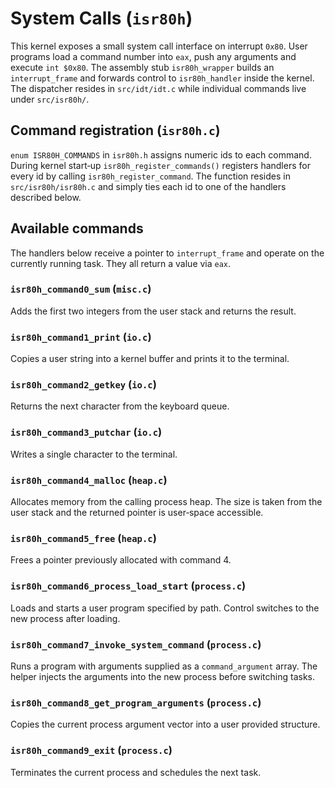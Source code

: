 # System Calls (`isr80h`)

This kernel exposes a small system call interface on interrupt `0x80`. User
programs load a command number into `eax`, push any arguments and execute
`int $0x80`. The assembly stub `isr80h_wrapper` builds an
`interrupt_frame` and forwards control to `isr80h_handler` inside the kernel.
The dispatcher resides in `src/idt/idt.c` while individual commands live under
`src/isr80h/`.

## Command registration (`isr80h.c`)

`enum ISR80H_COMMANDS` in `isr80h.h` assigns numeric ids to each command. During
kernel start‑up `isr80h_register_commands()` registers handlers for every id by
calling `isr80h_register_command`. The function resides in `src/isr80h/isr80h.c`
and simply ties each id to one of the handlers described below.

## Available commands

The handlers below receive a pointer to `interrupt_frame` and operate on the
currently running task. They all return a value via `eax`.

### `isr80h_command0_sum` (`misc.c`)
Adds the first two integers from the user stack and returns the result.

### `isr80h_command1_print` (`io.c`)
Copies a user string into a kernel buffer and prints it to the terminal.

### `isr80h_command2_getkey` (`io.c`)
Returns the next character from the keyboard queue.

### `isr80h_command3_putchar` (`io.c`)
Writes a single character to the terminal.

### `isr80h_command4_malloc` (`heap.c`)
Allocates memory from the calling process heap. The size is taken from the user
stack and the returned pointer is user‑space accessible.

### `isr80h_command5_free` (`heap.c`)
Frees a pointer previously allocated with command 4.

### `isr80h_command6_process_load_start` (`process.c`)
Loads and starts a user program specified by path. Control switches to the new
process after loading.

### `isr80h_command7_invoke_system_command` (`process.c`)
Runs a program with arguments supplied as a `command_argument` array. The helper
injects the arguments into the new process before switching tasks.

### `isr80h_command8_get_program_arguments` (`process.c`)
Copies the current process argument vector into a user provided structure.

### `isr80h_command9_exit` (`process.c`)
Terminates the current process and schedules the next task.


